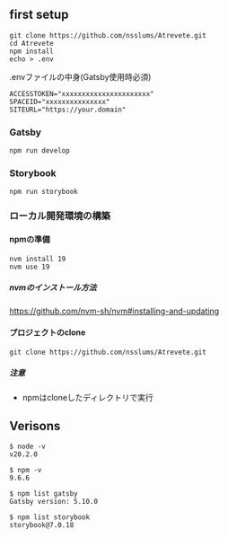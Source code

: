 
## first setup
```
git clone https://github.com/nsslums/Atrevete.git
cd Atrevete
npm install
echo > .env
```
.envファイルの中身(Gatsby使用時必須)
```
ACCESSTOKEN="xxxxxxxxxxxxxxxxxxxxxx"
SPACEID="xxxxxxxxxxxxxxx"
SITEURL="https://your.domain"
```
### Gatsby
```
npm run develop
```

### Storybook
```
npm run storybook
```

### ローカル開発環境の構築
#### npmの準備
```
nvm install 19
nvm use 19
```
##### nvmのインストール方法
https://github.com/nvm-sh/nvm#installing-and-updating


#### プロジェクトのclone
```
git clone https://github.com/nsslums/Atrevete.git
```

##### 注意
- npmはcloneしたディレクトリで実行

## Verisons
```
$ node -v
v20.2.0

$ npm -v
9.6.6

$ npm list gatsby
Gatsby version: 5.10.0

$ npm list storybook
storybook@7.0.18
```